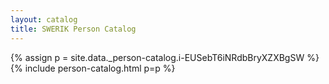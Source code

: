 ```yaml
---
layout: catalog
title: SWERIK Person Catalog
---
```

{% assign p = site.data._person-catalog.i-EUSebT6iNRdbBryXZXBgSW %}
{% include person-catalog.html p=p %}

